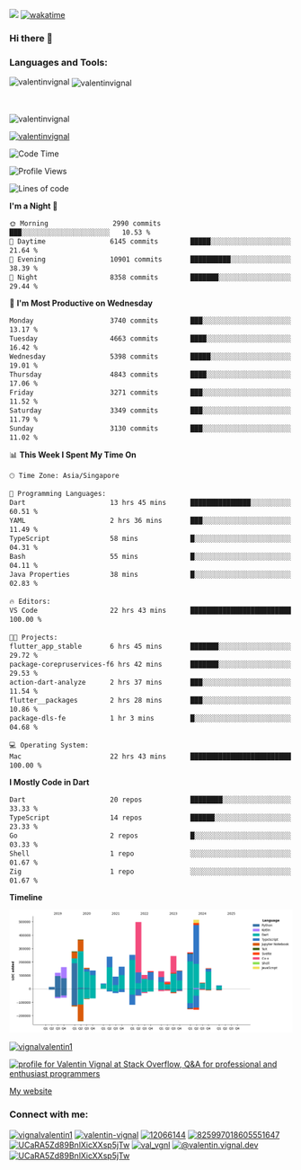 
![](https://komarev.com/ghpvc/?username=valentinvignal&label=Profile%20views&color=0e75b6&style=flat)
[![wakatime](https://wakatime.com/badge/user/a700230c-ba51-4378-8fbc-fbcb542401ed.svg)](https://wakatime.com/@a700230c-ba51-4378-8fbc-fbcb542401ed)

### Hi there 👋

<h3 align="left">Languages and Tools:</h3>


<p><img align="left" src="https://github-readme-stats.vercel.app/api?username=ValentinVignal&count_private=true&show_icons=true&theme=dark" alt="valentinvignal" /></p>

<p>&nbsp;<img align="center" src="https://github-readme-stats.vercel.app/api/top-langs/?username=ValentinVignal&hide=jupyter%20notebook&layout=compact&theme=dark" alt="valentinvignal" /></p>

<br/>

<p><img align="center" src="https://github-readme-streak-stats.herokuapp.com/?user=valentinvignal&theme=dark" alt="valentinvignal" /></p>


<p align="left"> <a href="https://github.com/ryo-ma/github-profile-trophy"><img src="https://github-profile-trophy.vercel.app/?username=valentinvignal&theme=darkhub" alt="valentinvignal" /></a> </p>

<!--START_SECTION:waka-->
![Code Time](http://img.shields.io/badge/Code%20Time-3%2C148%20hrs%2014%20mins-blue)

![Profile Views](http://img.shields.io/badge/Profile%20Views-0-blue)

![Lines of code](https://img.shields.io/badge/From%20Hello%20World%20I%27ve%20Written-4.3%20million%20lines%20of%20code-blue)

**I'm a Night 🦉** 

```text
🌞 Morning                2990 commits        ███░░░░░░░░░░░░░░░░░░░░░░   10.53 % 
🌆 Daytime                6145 commits        █████░░░░░░░░░░░░░░░░░░░░   21.64 % 
🌃 Evening                10901 commits       ██████████░░░░░░░░░░░░░░░   38.39 % 
🌙 Night                  8358 commits        ███████░░░░░░░░░░░░░░░░░░   29.44 % 
```
📅 **I'm Most Productive on Wednesday** 

```text
Monday                   3740 commits        ███░░░░░░░░░░░░░░░░░░░░░░   13.17 % 
Tuesday                  4663 commits        ████░░░░░░░░░░░░░░░░░░░░░   16.42 % 
Wednesday                5398 commits        █████░░░░░░░░░░░░░░░░░░░░   19.01 % 
Thursday                 4843 commits        ████░░░░░░░░░░░░░░░░░░░░░   17.06 % 
Friday                   3271 commits        ███░░░░░░░░░░░░░░░░░░░░░░   11.52 % 
Saturday                 3349 commits        ███░░░░░░░░░░░░░░░░░░░░░░   11.79 % 
Sunday                   3130 commits        ███░░░░░░░░░░░░░░░░░░░░░░   11.02 % 
```


📊 **This Week I Spent My Time On** 

```text
🕑︎ Time Zone: Asia/Singapore

💬 Programming Languages: 
Dart                     13 hrs 45 mins      ███████████████░░░░░░░░░░   60.51 % 
YAML                     2 hrs 36 mins       ███░░░░░░░░░░░░░░░░░░░░░░   11.49 % 
TypeScript               58 mins             █░░░░░░░░░░░░░░░░░░░░░░░░   04.31 % 
Bash                     55 mins             █░░░░░░░░░░░░░░░░░░░░░░░░   04.11 % 
Java Properties          38 mins             █░░░░░░░░░░░░░░░░░░░░░░░░   02.83 % 

🔥 Editors: 
VS Code                  22 hrs 43 mins      █████████████████████████   100.00 % 

🐱‍💻 Projects: 
flutter_app_stable       6 hrs 45 mins       ███████░░░░░░░░░░░░░░░░░░   29.72 % 
package-corepruservices-f6 hrs 42 mins       ███████░░░░░░░░░░░░░░░░░░   29.53 % 
action-dart-analyze      2 hrs 37 mins       ███░░░░░░░░░░░░░░░░░░░░░░   11.54 % 
flutter__packages        2 hrs 28 mins       ███░░░░░░░░░░░░░░░░░░░░░░   10.86 % 
package-dls-fe           1 hr 3 mins         █░░░░░░░░░░░░░░░░░░░░░░░░   04.68 % 

💻 Operating System: 
Mac                      22 hrs 43 mins      █████████████████████████   100.00 % 
```

**I Mostly Code in Dart** 

```text
Dart                     20 repos            ████████░░░░░░░░░░░░░░░░░   33.33 % 
TypeScript               14 repos            ██████░░░░░░░░░░░░░░░░░░░   23.33 % 
Go                       2 repos             █░░░░░░░░░░░░░░░░░░░░░░░░   03.33 % 
Shell                    1 repo              ░░░░░░░░░░░░░░░░░░░░░░░░░   01.67 % 
Zig                      1 repo              ░░░░░░░░░░░░░░░░░░░░░░░░░   01.67 % 
```



**Timeline**

![Lines of Code chart](https://raw.githubusercontent.com/ValentinVignal/ValentinVignal/main/assets/bar_graph.png)


<!--END_SECTION:waka-->

<p align="left"> <a href="https://twitter.com/vignalvalentin1" target="blank"><img src="https://img.shields.io/twitter/follow/vignalvalentin1?logo=twitter" alt="vignalvalentin1" /></a> </p>

<a href="https://stackoverflow.com/users/12066144/valentin-vignal"><img src="https://stackexchange.com/users/flair/16694563.png?theme=dark" width="208" height="58" alt="profile for Valentin Vignal at Stack Overflow, Q&amp;A for professional and enthusiast programmers" title="profile for Valentin Vignal at Stack Overflow, Q&amp;A for professional and enthusiast programmers"></a>

[My website](https://valentinvignal.github.io/portfolio/)

<h3 align="left">Connect with me:</h3>
<p align="left">
<a href="https://twitter.com/vignalvalentin1" target="blank"><img align="center" src="https://raw.githubusercontent.com/rahuldkjain/github-profile-readme-generator/master/src/images/icons/Social/twitter.svg" alt="vignalvalentin1" height="30" width="40" /></a>
<a href="https://linkedin.com/in/valentin-vignal" target="blank"><img align="center" src="https://raw.githubusercontent.com/rahuldkjain/github-profile-readme-generator/master/src/images/icons/Social/linked-in-alt.svg" alt="valentin-vignal" height="30" width="40" /></a>
<a href="https://stackoverflow.com/users/12066144" target="blank"><img align="center" src="https://raw.githubusercontent.com/rahuldkjain/github-profile-readme-generator/master/src/images/icons/Social/stack-overflow.svg" alt="12066144" height="30" width="40" /></a>
<a href="https://discordapp.com/users/825997018605551647" target="blank"><img align="center" src="https://raw.githubusercontent.com/rahuldkjain/github-profile-readme-generator/master/src/images/icons/Social/discord.svg" alt="825997018605551647" height="30" width="40" /></a>
<a href="https://www.reddit.com/user/ValentinVignal" target="blank"><img align="center" src="https://raw.githubusercontent.com/rahuldkjain/github-profile-readme-generator/master/src/images/icons/Social/reddit.svg" alt="UCaRA5Zd89BnlXicXXsp5jTw" height="30" width="40" /></a>
<a href="https://instagram.com/valentin_vignal" target="blank"><img align="center" src="https://raw.githubusercontent.com/rahuldkjain/github-profile-readme-generator/master/src/images/icons/Social/instagram.svg" alt="val_vgnl" height="30" width="40" /></a>
<a href="https://medium.com/@valentin.vignal.dev" target="blank"><img align="center" src="https://raw.githubusercontent.com/rahuldkjain/github-profile-readme-generator/master/src/images/icons/Social/medium.svg" alt="@valentin.vignal.dev" height="30" width="40" /></a>
<a href="https://www.youtube.com/channel/UCaRA5Zd89BnlXicXXsp5jTw" target="blank"><img align="center" src="https://raw.githubusercontent.com/rahuldkjain/github-profile-readme-generator/master/src/images/icons/Social/youtube.svg" alt="UCaRA5Zd89BnlXicXXsp5jTw" height="30" width="40" /></a>
</p>



